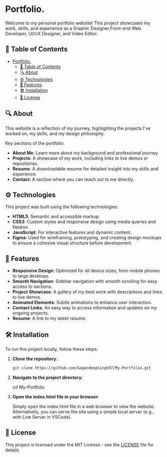 # Portfolio.
 Welcome to my personal portfolio website! This project showcases my work, skills, and experience as a Graphic Designer,Front-end Web Developer, UI/UX Designer, and Video Editor.

## 📜 Table of Contents

- [Portfolio.](#portfolio)
  - [📜 Table of Contents](#-table-of-contents)
  - [🔍 About](#-about)
  - [⚙️ Technologies](#️-technologies)
  - [🚀 Features](#-features)
  - [🛠 Installation](#-installation)
  - [📜 License](#-license)

## 🔍 About

This website is a reflection of my journey, highlighting the projects I've worked on, my skills, and my design philosophy.

Key sections of the portfolio:
- **About Me**: Learn more about my background and professional journey.
- **Projects**: A showcase of my work, including links to live demos or repositories.
- **Resume**: A downloadable resume for detailed insight into my skills and experience.
- **Contact**: A section where you can reach out to me directly.

## ⚙️ Technologies

This project was built using the following technologies:

- **HTML5**: Semantic and accessible markup.
- **CSS3**: Custom styles and responsive design using media queries and flexbox.
- **JavaScript**: For interactive features and dynamic content.
- **Figma**: Used for wireframing, prototyping, and creating design mockups to ensure a cohesive visual structure before development.


## 🚀 Features

- **Responsive Design**: Optimized for all device sizes, from mobile phones to large desktops.
- **Smooth Navigation**: Sidebar navigation with smooth scrolling for easy access to sections.
- **Project Showcase**: A gallery of my best work with descriptions and links to live demos.
- **Animated Elements**: Subtle animations to enhance user interaction.
- **Contact Links**: An easy way to access information and updates on my ongoing projects.
- **Resume**: A link to my latest resume.

## 🛠 Installation

To run this project locally, follow these steps:

1. **Clone the repository**:
   ```bash
   git clone https://github.com/GagandeepSingh07/My-Portfolio.git

2. **Navigate to the project directory**:
   
   cd My-Portfolio

3. **Open the index.html file in your browser**:

   Simply open the index.html file in a web browser to view the website. Alternatively, you can serve the site using a simple local server (e.g., with Live Server in VSCode).

   
## 📜 License

This project is licensed under the MIT License - see the [LICENSE](./Other%20files/LICENSE) file for details.
